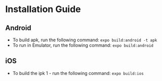 # Installation Guide

## Android

- To build apk, run the following command: `expo build:android -t apk`
- To run in Emulator, run the following command: `expo build:android`

## iOS
- To build the ipk
1 - run the following command: `expo build:ios`
